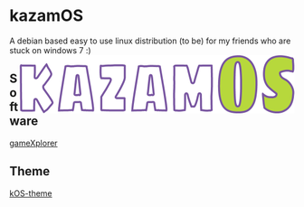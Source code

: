 # kazamOS
A debian based easy to use linux distribution (to be) for my friends who are stuck on windows 7 :) <img src="images/kazamos.png" alt="kazamos-logo" align="right" width=486 height=103 />

## Software
[gameXplorer](https://github.com/Wolf-Pack-Clan/gameXplorer)

## Theme
[kOS-theme](https://github.com/Wolf-Pack-Clan/kOS-theme)
